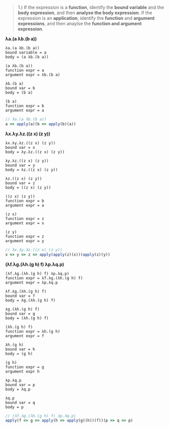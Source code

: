 > 1.) If the expression is a __function__, identify the __bound variable__ and the __body expression__, and then __analyse the body expression__. If the expression is an __application__, identify the __function__ and __argument expressions__, and then anaylse the __function and argument expression__.

__λa.(a λb.(b a))__
```
λa.(a λb.(b a))
bound variable = a
body = (a λb.(b a))

(a λb.(b a))
function expr = a
argument expr = λb.(b a)

λb.(b a)
bound var = b
body = (b a)

(b a)
function expr = b
argument expr = a
```
```js
// λa.(a λb.(b a))
a => apply(a)(b => apply(b)(a))
```

__λx.λy.λz.((z x) (z y))__
```
λx.λy.λz.((z x) (z y))
bound var = x
body = λy.λz.((z x) (z y))

λy.λz.((z x) (z y))
bound var = y
body = λz.((z x) (z y))

λz.((z x) (z y))
bound var = z
body = ((z x) (z y))

((z x) (z y))
function expr = b
argument expr = a

(z x)
function expr = z
argument expr = x

(z y)
function expr = z
argument expr = y
```
```js
// λx.λy.λz.((z x) (z y))
x => y => z => apply(apply(z)(x))(apply(z)(y))
```

__(λf.λg.(λh.(g h) f) λp.λq.p)__
```
(λf.λg.(λh.(g h) f) λp.λq.p)
function expr = λf.λg.(λh.(g h) f)
argument expr = λp.λq.p

λf.λg.(λh.(g h) f)
bound var = f
body = λg.(λh.(g h) f)

λg.(λh.(g h) f)
bound var = g
body = (λh.(g h) f)

(λh.(g h) f)
function expr = λh.(g h)
argument expr = f

λh.(g h)
bound var = h
body = (g h)

(g h)
function expr = g
argument expr h

λp.λq.p
bound var = p
body = λq.p

λq.p
bound var = q
body = p
```
```js
// (λf.λg.(λh.(g h) f) λp.λq.p)
apply(f => g => apply(h => apply(g)(h))(f))(p => q => p)
```
